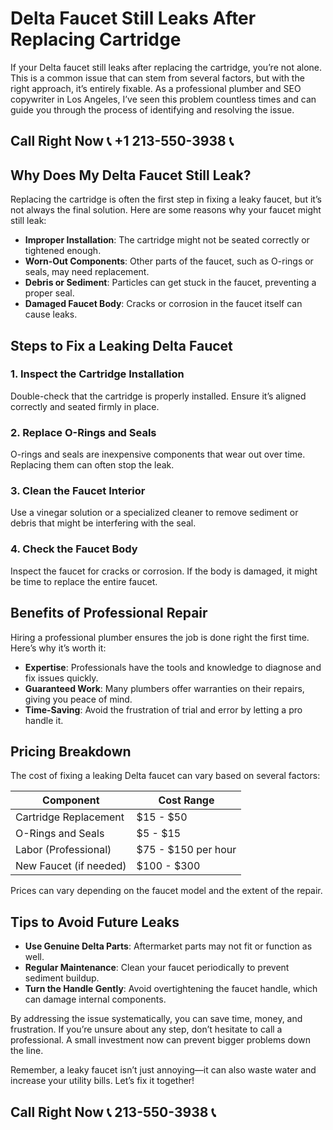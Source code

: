 # Delta Faucet Still Leaks After Replacing Cartridge  

If your Delta faucet still leaks after replacing the cartridge, you’re not alone. This is a common issue that can stem from several factors, but with the right approach, it’s entirely fixable. As a professional plumber and SEO copywriter in Los Angeles, I’ve seen this problem countless times and can guide you through the process of identifying and resolving the issue.  

## Call Right Now 📞 +1 213-550-3938 📞

## Why Does My Delta Faucet Still Leak?  

Replacing the cartridge is often the first step in fixing a leaky faucet, but it’s not always the final solution. Here are some reasons why your faucet might still leak:  

- **Improper Installation**: The cartridge might not be seated correctly or tightened enough.  
- **Worn-Out Components**: Other parts of the faucet, such as O-rings or seals, may need replacement.  
- **Debris or Sediment**: Particles can get stuck in the faucet, preventing a proper seal.  
- **Damaged Faucet Body**: Cracks or corrosion in the faucet itself can cause leaks.  

## Steps to Fix a Leaking Delta Faucet  

### 1. Inspect the Cartridge Installation  
Double-check that the cartridge is properly installed. Ensure it’s aligned correctly and seated firmly in place.  

### 2. Replace O-Rings and Seals  
O-rings and seals are inexpensive components that wear out over time. Replacing them can often stop the leak.  

### 3. Clean the Faucet Interior  
Use a vinegar solution or a specialized cleaner to remove sediment or debris that might be interfering with the seal.  

### 4. Check the Faucet Body  
Inspect the faucet for cracks or corrosion. If the body is damaged, it might be time to replace the entire faucet.  

## Benefits of Professional Repair  

Hiring a professional plumber ensures the job is done right the first time. Here’s why it’s worth it:  

- **Expertise**: Professionals have the tools and knowledge to diagnose and fix issues quickly.  
- **Guaranteed Work**: Many plumbers offer warranties on their repairs, giving you peace of mind.  
- **Time-Saving**: Avoid the frustration of trial and error by letting a pro handle it.  

## Pricing Breakdown  

The cost of fixing a leaking Delta faucet can vary based on several factors:  

| **Component**           | **Cost Range**        |  
|--------------------------|-----------------------|  
| Cartridge Replacement    | $15 - $50            |  
| O-Rings and Seals       | $5 - $15             |  
| Labor (Professional)   | $75 - $150 per hour  |  
| New Faucet (if needed)   | $100 - $300          |  

Prices can vary depending on the faucet model and the extent of the repair.  

## Tips to Avoid Future Leaks  

- **Use Genuine Delta Parts**: Aftermarket parts may not fit or function as well.  
- **Regular Maintenance**: Clean your faucet periodically to prevent sediment buildup.  
- **Turn the Handle Gently**: Avoid overtightening the faucet handle, which can damage internal components.  

By addressing the issue systematically, you can save time, money, and frustration. If you’re unsure about any step, don’t hesitate to call a professional. A small investment now can prevent bigger problems down the line.  

Remember, a leaky faucet isn’t just annoying—it can also waste water and increase your utility bills. Let’s fix it together!
## Call Right Now 📞 213-550-3938 📞